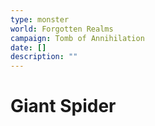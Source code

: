 ```yaml
---
type: monster
world: Forgotten Realms
campaign: Tomb of Annihilation
date: []
description: ""
---
```


# Giant Spider
